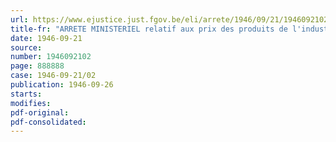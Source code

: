 ```yaml
---
url: https://www.ejustice.just.fgov.be/eli/arrete/1946/09/21/1946092102/justel
title-fr: "ARRETE MINISTERIEL relatif aux prix des produits de l'industrie du fer et de l'acier, de l'énergie électrique et du gaz destiné à la distribution publique"
date: 1946-09-21
source:
number: 1946092102
page: 888888
case: 1946-09-21/02
publication: 1946-09-26
starts:
modifies:
pdf-original:
pdf-consolidated:
---
```



